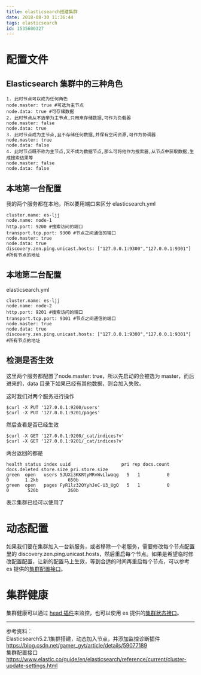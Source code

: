```yaml
---
title: elasticsearch搭建集群
date: 2018-08-30 11:36:44
tags: elasticsearch
id: 1535600327
---
```

# 配置文件
## Elasticsearch 集群中的三种角色

```
1. 此时节点可以成为任何角色
node.master: true #可选为主节点
node.data: true #可存储数据
2. 此时节点从不选举为主节点,只用来存储数据,可作为负载器
node.master: false
node.data: true
3. 此时节点成为主节点,且不存储任何数据,并保有空闲资源,可作为协调器
node.master: true
node.data: false
4. 此时节点既不称为主节点,又不成为数据节点,那么可将他作为搜索器,从节点中获取数据,生成搜索结果等
node.master: false
node.data: false
```

## 本地第一台配置
我的两个服务都在本地，所以要用端口来区分
elasticsearch.yml
```
cluster.name: es-ljj
node.name: node-1
http.port: 9200 #搜索访问的端口
transport.tcp.port: 9300 #节点之间通信的端口
node.master: true
node.data: true
discovery.zen.ping.unicast.hosts: ["127.0.0.1:9300","127.0.0.1:9301"] #所有节点的地址
```

## 本地第二台配置
elasticsearch.yml
```
cluster.name: es-ljj
node.name: node-2
http.port: 9201 #搜索访问的端口
transport.tcp.port: 9301 #节点之间通信的端口
node.master: true
node.data: true
discovery.zen.ping.unicast.hosts: ["127.0.0.1:9300","127.0.0.1:9301"] #所有节点的地址
```

## 检测是否生效
这里两个服务都配置了node.master: true，所以先启动的会被选为 master，而后进来的，data 目录下如果已经有其他数据，则会加入失败。

这时我们对两个服务进行操作
```
$curl -X PUT '127.0.0.1:9200/users'
$curl -X PUT '127.0.0.1:9201/pages'
```
然后查看是否已经生效
```
$curl -X GET '127.0.0.1:9200/_cat/indices?v'
$curl -X GET '127.0.0.1:9201/_cat/indices?v'
```
两台返回的都是
```
health status index uuid                   pri rep docs.count docs.deleted store.size pri.store.size
green  open   users 5JUXi3KKRtyMRvWvLlwaqg   5   1          0            0      1.2kb           650b
green  open   pages FyR1lz32QYyhJeC-U3_UgQ   5   1          0            0       520b           260b
```
表示集群已经可以使用了

# 动态配置
如果我们要在集群加入一台新服务，或者移除一个老服务，需要修改每个节点配置里的 discovery.zen.ping.unicast.hosts，然后重启每个节点。如果是希望临时修改配置配置，让新的配置马上生效，等到合适的时间再重启每个节点，可以参考 es 提供的[集群配置接口](https://www.elastic.co/guide/en/elasticsearch/reference/current/cluster-update-settings.html)。

# 集群健康
集群健康可以通过 [head 插件](https://github.com/mobz/elasticsearch-head)来监控，也可以使用 es 提供的[集群状态接口](https://www.elastic.co/guide/en/elasticsearch/reference/current/cluster-state.html)。

---------------------------------------
参考资料：  
Elasticsearch5.2.1集群搭建，动态加入节点，并添加监控诊断插件 https://blog.csdn.net/gamer_gyt/article/details/59077189  
集群配置接口 https://www.elastic.co/guide/en/elasticsearch/reference/current/cluster-update-settings.html